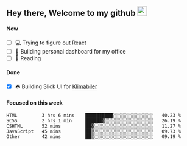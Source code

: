 ## Hey there, Welcome to my github <img src="https://media.giphy.com/media/hvRJCLFzcasrR4ia7z/giphy.gif" width="25px">

#### Now
- [ ] 💻 Trying to figure out React
- [ ] 🚀 Building personal dashboard for my office
- [ ] 📕 Reading

#### Done
- [x] ☘️ Building Slick UI for [Klimabiler](https://klimabiler.dk)
 
 #### Focused on this week
<!--START_SECTION:waka-->

```text
HTML         3 hrs 6 mins    ██████████░░░░░░░░░░░░░░░   40.23 %
SCSS         2 hrs 1 min     ██████▓░░░░░░░░░░░░░░░░░░   26.19 %
CSHTML       52 mins         ██▓░░░░░░░░░░░░░░░░░░░░░░   11.27 %
JavaScript   45 mins         ██▒░░░░░░░░░░░░░░░░░░░░░░   09.73 %
Other        42 mins         ██▒░░░░░░░░░░░░░░░░░░░░░░   09.19 %
```

<!--END_SECTION:waka-->

